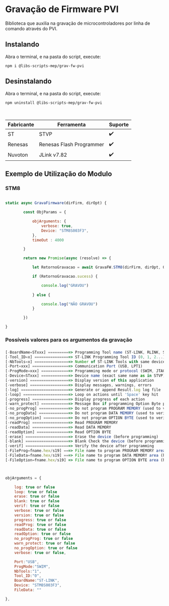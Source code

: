# Gravação de Firmware PVI

Biblioteca que auxilia na gravação de microcontroladores por linha de comando através do PVI.

## Instalando

Abra o terminal, e na pasta do script, execute:

```
npm i @libs-scripts-mep/grav-fw-pvi
```

## Desinstalando

Abra o terminal, e na pasta do script, execute:

```
npm uninstall @libs-scripts-mep/grav-fw-pvi
```

<br>

| Fabricante | Ferramenta               | Suporte |
| ---------- | ------------------------ | ------- |
| ST         | STVP                     | ✔️       |
| Renesas    | Renesas Flash Programmer | ✔️       |
| Nuvoton    | JLink v7.82              | ✔️       |

## Exemplo de Utilização do Modulo

### STM8
```js

static async GravaFirmware(dirFirm, dirOpt) {

        const ObjParams = {

            objArguments: {
                verbose: true,
                Device: "STM8S003F3",
            },
            timeOut : 4000

        }

        return new Promise(async (resolve) => {

            let RetornoGravacao = await GravaFW.STM8(dirFirm, dirOpt, ObjParams.objArguments, ObjParams.timeOut)

            if (RetornoGravacao.sucess) {

                console.log("GRAVOU")
                
            } else {

                console.log("NÃO GRAVOU")
            }

        })

}  

```

#### <h3> Possíveis valores para os argumentos da gravação <h3>


```js
[-BoardName=STxxx] ==========> Programming Tool name (ST-LINK, RLINK, STICE, ...)
[-Tool_ID=x] ================> ST-LINK Programming Tool ID (0, 1, 2...)
[-NbTools=x] ================> Number of ST-LINK Tools with same device connected (Tool_ID is automatically incremented)
[-Port=xxx] =================> Communication Port (USB, LPT1)
[-ProgMode=xxx] =============> Programming mode or protocol (SWIM, JTAG, SWD)
[-Device=STxxx] =============> Device name (exact same name as in STVP)
[-version] ==================> Display version of this application
[-verbose] ==================> Display messages, warnings, errors
[-log] ======================> Generate or append Result.log log file
[-loop] =====================> Loop on actions until 'Space' key hit
[-progress] =================> Display progress of each action
[-warn_protect] =============> Message Box if programming Option Byte protection
[-no_progProg] ==============> Do not program PROGRAM MEMORY (used to verify device from a file)
[-no_progData] ==============> Do not program DATA MEMORY (used to verify device from a file)
[-no_progOption] ============> Do not program OPTION BYTE (used to verify device from a file)
[-readProg] =================> Read PROGRAM MEMORY
[-readData] =================> Read DATA MEMORY
[-readOption] ===============> Read OPTION BYTE
[-erase] ====================> Erase the device (before programming)
[-blank] ====================> Blank Check the device (before programming)
[-verif] ====================> Verify the device after programming
[-FileProg=fname.hex/s19] ===> File name to program PROGRAM MEMORY area (hex or s19)
[-FileData=fname.hex/s19] ===> File name to program DATA MEMORY area (hex or s19)
[-FileOption=fname.hex/s19] => File name to program OPTION BYTE area (hex or s19)



objArguments = {

    log: true or false 
    loop: true or false
    erase: true or false
    blank: true or false
    verif: true or false
    verbose: true or false
    version: true or false
    progress: true or false
    readProg: true or false
    readData: true or false
    readOption: true or false
    no_progProg: true or false
    warn_protect: true or false
    no_progOption: true or false
    verbose: true or false,

    Port:"USB",
    ProgMode:"SWIM",
    NbTools:"1",
    Tool_ID:"0",
    BoardName:"ST-LINK",
    Device: "STM8S003F3",
    FileData: ""

},  


```

